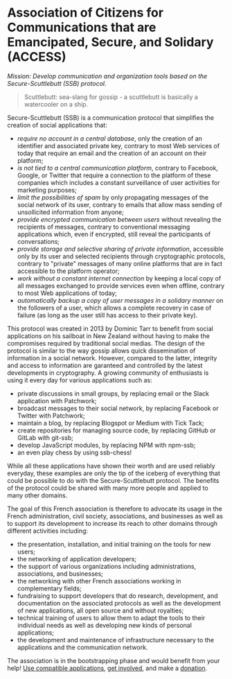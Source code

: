 # Association of Citizens for Communications that are Emancipated, Secure, and Solidary (ACCESS)

*Mission: Develop communication and organization tools based on the Secure-Scuttlebutt (SSB) protocol.*

> Scuttlebutt: sea-slang for gossip - a scuttlebutt is basically a watercooler on a ship.

Secure-Scuttlebutt (SSB) is a communication protocol that simplifies the creation of social applications that:
* *require no account in a central database*, only the creation of an identifier and associated private key, contrary to most Web services of today that require an email and the creation of an account on their platform;
* *is not tied to a central communication platform*, contrary to Facebook, Google, or Twitter that require a connection to the platform of these companies which includes a constant surveillance of user activities for marketing purposes;
* *limit the possibilities of spam* by only propagating messages of the social network of its user, contrary to emails that allow mass sending of unsollicited information from anyone;
* *provide encrypted communication between users* without revealing the recipients of messages, contrary to conventional messaging applications which, even if encrypted, still reveal the participants of conversations;
* *provide storage and selective sharing of private information*, accessible only by its user and selected recipients through cryptographic protocols, contrary to "private" messages of many online platforms that are in fact accessible to the platform operator;
* *work without a constant internet connection* by keeping a local copy of all messages exchanged to provide services even when offline, contrary to most Web applications of today;
* *automatically backup a copy of user messages in a solidary manner* on the followers of a user, which allows a complete recovery in case of failure (as long as the user still has access to their private key).

This protocol was created in 2013 by Dominic Tarr to benefit from social applications on his sailboat in New Zealand without having to make the compromises required by traditional social medias. The design of the protocol is similar to the way gossip allows quick dissemination of information in a social network. However, compared to the latter, integrity and access to information are garanteed and controlled by the latest developments in cryptography. A growing community of enthusiasts is using it every day for various applications such as:

* private discussions in small groups, by replacing email or the Slack application with Patchwork;
* broadcast messages to their social network, by replacing Facebook or Twitter with Patchwork;
* maintain a blog, by replacing Blogspot or Medium with Tick Tack;
* create repositories for managing source code, by replacing GitHub or GitLab with git-ssb;
* develop JavaScript modules, by replacing NPM with npm-ssb;
* an even play chess by using ssb-chess! 

While all these applications have shown their worth and are used reliably everyday, these examples are only the tip of the iceberg of everything that could be possible to do with the Secure-Scuttlebutt protocol. The benefits of the protocol could be shared with many more people and applied to many other domains.

The goal of this French association is therefore to advocate its usage in the French administration, civil society, associations, and businesses as well as to support its development to increase its reach to other domains through different activities including:

* the presentation, installation, and initial training on the tools for new users;
* the networking of application developers;
* the support of various organizations including administrations, associations, and businesses;
* the networking with other French associations working in complementary fields;
* fundraising to support developers that do research, development, and documentation on the associated protocols as well as the development of new applications, all open source and without royalties;
* technical training  of users to allow them to adapt the tools to their individual needs as well as developing new kinds of personal applications;
* the development and maintenance of infrastructure necessary to the applications and the communication network.

The association is in the bootstrapping phase and would benefit from your help! [Use compatible applications](./install.md), [get involved](./contributed.md), and make a [donation](./donation.md).

